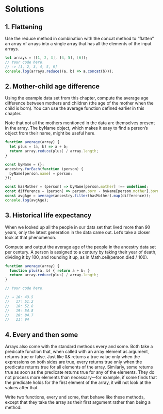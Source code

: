 # Solutions

## 1. Flattening

Use the reduce method in combination with the concat method to “flatten” an array of arrays into a single array that has all the elements of the input arrays.

```js
let arrays = [[1, 2, 3], [4, 5], [6]];
// Your code here.
// -> [1, 2, 3, 4, 5, 6]
console.log(arrays.reduce((a, b) => a.concat(b)));
```

## 2. Mother-child age difference

Using the example data set from this chapter, compute the average age difference between mothers and children (the age of the mother when the child is born). You can use the average function defined earlier in this chapter.

Note that not all the mothers mentioned in the data are themselves present in the array. The byName object, which makes it easy to find a person’s object from their name, might be useful here.

```js
function average(array) {
  let plus = (a, b) => a + b;
  return array.reduce(plus) / array.length;
}

const byName = {};
ancestry.forEach(function (person) {
  byName[person.name] = person;
});

const hasMother = (person) => byName[person.mother] !== undefined;
const difference = (person) => person.born - byName[person.mother].born;
const avgAge = average(ancestry.filter(hasMother).map(difference));
console.log(avgAge);
```



## 3. Historical life expectancy

When we looked up all the people in our data set that lived more than 90 years, only the latest generation in the data came out. Let’s take a closer look at that phenomenon.

Compute and output the average age of the people in the ancestry data set per century. A person is assigned to a century by taking their year of death, dividing it by 100, and rounding it up, as in Math.ceil(person.died / 100).


```js
function average(array) {
  function plus(a, b) { return a + b; }
  return array.reduce(plus) / array.length;
}

// Your code here.

// → 16: 43.5
//   17: 51.2
//   18: 52.8
//   19: 54.8
//   20: 84.7
//   21: 94
```

## 4. Every and then some

Arrays also come with the standard methods every and some. Both take a predicate function that, when called with an array element as argument, returns true or false. Just like && returns a true value only when the expressions on both sides are true, every returns true only when the predicate returns true for all elements of the array. Similarly, some returns true as soon as the predicate returns true for any of the elements. They do not process more elements than necessary—for example, if some finds that the predicate holds for the first element of the array, it will not look at the values after that.

Write two functions, every and some, that behave like these methods, except that they take the array as their first argument rather than being a method.

```js

```